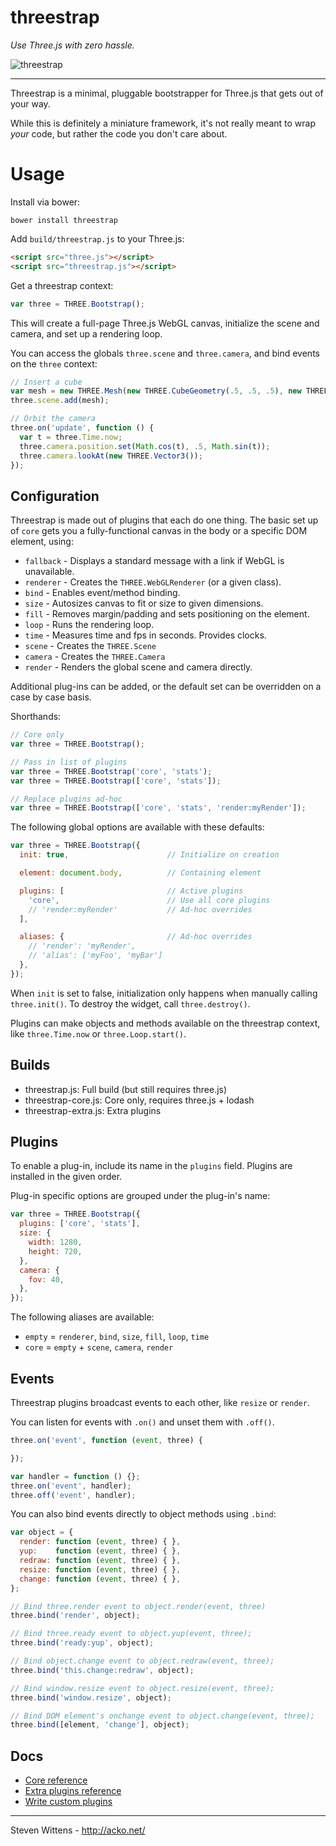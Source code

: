 threestrap
==========

*Use Three.js with zero hassle.*

![threestrap](https://raw.github.com/unconed/threestrap/master/examples/basic_cube.png)


* * *

Threestrap is a minimal, pluggable bootstrapper for Three.js that gets out of your way.

While this is definitely a miniature framework, it's not really meant to wrap *your* code, but rather the code you don't care about.

Usage
===

Install via bower:
```
bower install threestrap
```

Add `build/threestrap.js` to your Three.js:

```html
<script src="three.js"></script>
<script src="threestrap.js"></script>
```

Get a threestrap context:

```javascript
var three = THREE.Bootstrap();
```

This will create a full-page Three.js WebGL canvas, initialize the scene and camera, and set up a rendering loop.

You can access the globals `three.scene` and `three.camera`, and bind events on the `three` context:

```javascript
// Insert a cube
var mesh = new THREE.Mesh(new THREE.CubeGeometry(.5, .5, .5), new THREE.MeshNormalMaterial());
three.scene.add(mesh);

// Orbit the camera
three.on('update', function () {
  var t = three.Time.now;
  three.camera.position.set(Math.cos(t), .5, Math.sin(t));
  three.camera.lookAt(new THREE.Vector3());
});
```

Configuration
---

Threestrap is made out of plugins that each do one thing. The basic set up of `core` gets you a fully-functional canvas in the body or a specific DOM element, using:

 * `fallback` - Displays a standard message with a link if WebGL is unavailable.
 * `renderer` - Creates the `THREE.WebGLRenderer` (or a given class).
 * `bind`     - Enables event/method binding.
 * `size`     - Autosizes canvas to fit or size to given dimensions.
 * `fill`     - Removes margin/padding and sets positioning on the element.
 * `loop`     - Runs the rendering loop.
 * `time`     - Measures time and fps in seconds. Provides clocks.
 * `scene`    - Creates the `THREE.Scene`
 * `camera`   - Creates the `THREE.Camera`
 * `render`   - Renders the global scene and camera directly.

Additional plug-ins can be added, or the default set can be overridden on a case by case basis.


Shorthands:
```javascript
// Core only
var three = THREE.Bootstrap();

// Pass in list of plugins
var three = THREE.Bootstrap('core', 'stats');
var three = THREE.Bootstrap(['core', 'stats']);

// Replace plugins ad-hoc
var three = THREE.Bootstrap(['core', 'stats', 'render:myRender']);
```

The following global options are available with these defaults:

```javascript
var three = THREE.Bootstrap({
  init: true,                      // Initialize on creation

  element: document.body,          // Containing element

  plugins: [                       // Active plugins
    'core',                        // Use all core plugins
    // 'render:myRender'           // Ad-hoc overrides
  ],

  aliases: {                       // Ad-hoc overrides
    // 'render': 'myRender',       
    // 'alias': ['myFoo', 'myBar']
  },
});
```

When `init` is set to false, initialization only happens when manually calling `three.init()`. To destroy the widget, call `three.destroy()`.

Plugins can make objects and methods available on the threestrap context, like `three.Time.now` or `three.Loop.start()`.

Builds
---
 * threestrap.js: Full build (but still requires three.js)
 * threestrap-core.js: Core only, requires three.js + lodash
 * threestrap-extra.js: Extra plugins

Plugins
---

To enable a plug-in, include its name in the `plugins` field. Plugins are installed in the given order.

Plug-in specific options are grouped under the plug-in's name:

```javascript
var three = THREE.Bootstrap({
  plugins: ['core', 'stats'],
  size: {
    width: 1280,
    height: 720,
  },
  camera: {
    fov: 40,
  },
});
```

The following aliases are available:

* `empty` = `renderer`, `bind`, `size`, `fill`, `loop`, `time`
* `core` = `empty` + `scene`, `camera`, `render`

Events
---

Threestrap plugins broadcast events to each other, like `resize` or `render`.

You can listen for events with `.on()` and unset them with `.off()`.

```javascript
three.on('event', function (event, three) {

});
```

```javascript
var handler = function () {};
three.on('event', handler);
three.off('event', handler);
```

You can also bind events directly to object methods using `.bind`:

```javascript
var object = {
  render: function (event, three) { },
  yup:    function (event, three) { },
  redraw: function (event, three) { },
  resize: function (event, three) { },
  change: function (event, three) { },
};

// Bind three.render event to object.render(event, three)
three.bind('render', object);

// Bind three.ready event to object.yup(event, three);
three.bind('ready:yup', object);

// Bind object.change event to object.redraw(event, three);
three.bind('this.change:redraw', object);

// Bind window.resize event to object.resize(event, three);
three.bind('window.resize', object);

// Bind DOM element's onchange event to object.change(event, three);
three.bind([element, 'change'], object);
```

Docs
---

* [Core reference](https://github.com/unconed/threestrap/blob/master/docs/core.md)
* [Extra plugins reference](https://github.com/unconed/threestrap/blob/master/docs/extra.md)
* [Write custom plugins](https://github.com/unconed/threestrap/blob/master/docs/custom.md)

* * *

Steven Wittens - http://acko.net/
